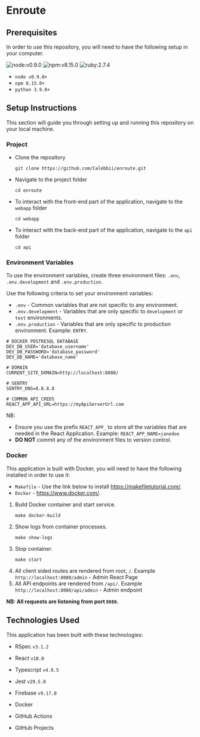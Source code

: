 # Enroute


## Prerequisites
In order to use this repository, you will need to have the following setup in your computer.

![node:v0.9.0](https://img.shields.io/badge/node-v0.9.0-blue.svg)
![npm:v8.15.0](https://img.shields.io/badge/npm-v8.15.0-blueviolet.svg)
![ruby:2.7.4](https://img.shields.io/badge/ruby-2.7.4-yellow.svg)

*  `node v0.9.0+`
* `npm 8.15.0+`
* `python 3.9.0+`
 
 
## Setup Instructions

This section will guide you through setting up and running this repository on your local machine.

### Project

* Clone the repository
    ``` 
    git clone https://github.com/Calebbii/enroute.git
    ```
* Navigate to the project folder
    ```
    cd enroute 
    ```
* To interact with the front-end part of the application, navigate to the `webapp` folder
    ```
    cd webapp
    ```
* To interact with the back-end part of the application, navigate to the `api` folder
    ```
    cd api
    ``` 

### Environment Variables
To use the environment variables, create three environment files: `.env`, `.env.development` and `.env.production`.

Use the following criteria to set your environment variables:
* `.env` - Common variables that are not specific to any environment.
* `.env.development` - Variables that are only specific to `development` or `test` environments.
* `.env.production` - Variables that are only specific to production environment. Example: `ENTRY`.

```{shell}
# DOCKER POSTRESQL DATABASE 
DEV_DB_USER='database_username'
DEV_DB_PASSWORD='database_password' 
DEV_DB_NAME='database_name' 

# DOMAIN
CURRENT_SITE_DOMAIN=http://localhost:8080/

# SENTRY
SENTRY_DNS=8.8.8.8

# COMMON_API_CREDS
REACT_APP_API_URL=https://myApiServerUrl.com
```
NB:
* Ensure you use the prefix `REACT_APP_` to store all the variables that are needed in the React Application. Example: `REACT_APP_NAME=janedoe`
* **DO NOT** commit any of the environment files to version control.

### Docker

This application is built with Docker, you will need to have the following installed in order to use it:
* `Makefile` - Use the link below to install https://makefiletutorial.com/.
* `Docker` - https://www.docker.com/.

1. Build Docker container and start service.
    ```
    make docker-build 
    ```
2. Show logs from container processes.
    ```
    make show-logs
    ```
3. Stop container.
    ```
    make start 
    ```
4. All client sided routes are rendered from root, `/`. Example `http://localhost:8080/admin` - Admin React Page
5. All API endpoints are rendered from `/api/`. Example `http://localhost:8080/api/admin` - Admin endpoint

**NB: All requests are listening from port `8080`.**

## Technologies Used
This application has been built with these technologies:
* RSpec `v3.1.2`
* React `v18.0`
* Typescript `v4.9.5`
* Jest `v29.5.0`
* Firebase `v9.17.0`

* Docker
* GitHub Actions
* GitHub Projects
